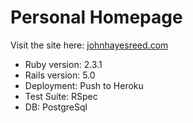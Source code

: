 # Personal Homepage

Visit the site here: [johnhayesreed.com](http://www.johnhayesreed.com/)

* Ruby version: 2.3.1
* Rails version: 5.0
* Deployment: Push to Heroku
* Test Suite: RSpec
* DB: PostgreSql
